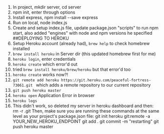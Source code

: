 1. In project, mkdir server, cd server
2. npm init, enter through options
3. Install express, npm install --save express
4. Run on local, node index.js
5. Create and setup index.js file, update package.json "scripts" to run
npm start, also added "engines" with node and npm versions he specified
##DEPLOYING TO HEROKU
6. Setup Heroku account (already had), `brew help` to check homebrew installed
7. `brew install heroku` in Server dir (this updated homebrew first for me)
8. `heroku login`, enter credentials
9. `heroku create` which error'd out
10. tried `brew install heroku/brew/heroku` but that error'd too
11. `heroku create` works now?!
12. `git remote add heroku https://git.heroku.com/peaceful-fortress-73061.git
` which adds a remote repository to our current repository
13. `git push heroku master`
14. `heroku open` Application Error in browser
15. `heroku logs`
16.  This didn't work, so deleted my server in heroku dashboard and then:
rm -r .git
Then, make sure you are running these commands at the same level as your
project's package.json file:
git init
heroku git:remote -a YOUR_NEW_HEROKU_ENDPOINT
git add .
git commit -m "restarting"
git push heroku master
